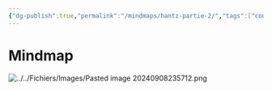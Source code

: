 ```yaml
---
{"dg-publish":true,"permalink":"/mindmaps/hantz-partie-2/","tags":["cours","mindmaps"],"noteIcon":"2"}
---
```


# Mindmap

![../../Fichiers/Images/Pasted image 20240908235712.png](/img/user/Fichiers/Images/Pasted%20image%2020240908235712.png)
